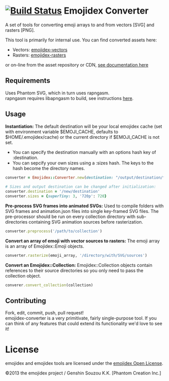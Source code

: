 [![Build Status](https://travis-ci.org/Genshin/emojidex-converter.svg)](https://travis-ci.org/Genshin/emojidex-converter)
Emojidex Converter 
==================
A set of tools for converting emoji arrays to and from vectors [SVG] and rasters [PNG].

This tool is primarily for internal use. You can find converted assets here:
* Vectors: [emojidex-vectors](https://github.com/emojidex/emojidex-vectors)  
* Rasters: [emojidex-rasters](https://github.com/emojidex/emojidex-rasters)
  
or on-line from the asset repository or CDN, [see documentation here](http://developer.emojidex.com/#assets)

Requirements
------------
Uses Phantom SVG, which in turn uses rapngasm.  
rapngasm requires libapngasm to build, see instructions [here](https://github.com/apngasm/rapngasm).

Usage
-----
**Instantiation:** 
The default destination will be your local emojidex cache (set with environment variable $EMOJI_CACHE, defaults to $HOME/.emojidex/cache) or the current directory if $EMOJI_CACHE is not set.  
- You can specify the destination manually with an options hash key of :destination.  
- You can sepcify your own sizes using a :sizes hash. The keys to the hash become the directory names.

```ruby
converter = Emojidex::Converter.new(destination: "/output/destination/file/path", sizes: {super_huge: 2000, px12: 12})
  
# Sizes and output destination can be changed after initialization:  
converter.destination = '/new/destination'
converter.sizes = {superTiny: 3, '720p': 720}
```

**Pre-process SVG frames into animated SVGs:** 
Used to compile folders with SVG frames and animation.json files into single key-framed SVG files. The pre-processor should be run on every collection directory with sub-directories containing SVG animation sources before rasterization.
```ruby
converter.preprocess('/path/to/collection')
```

**Convert an array of emoji with vector sources to rasters:**
The emoji array is an array of Emojidex::Emoji objects.
```ruby
converter.rasterize(emoji_array, '/directory/with/SVG/sources')
```

**Convert an Emojidex::Collection:** 
Emojidex::Collection objects contain references to their source directories so you only need to pass the collection object.
```ruby
converer.convert_collection(collection)
```

Contributing
------------
Fork, edit, commit, push, pull request!  
emojidex-converter is a very primitivate, fairly single-purpose tool. If you can think of any features that could extend its functionality we'd love to see it!

License
=======
emojidex and emojidex tools are licensed under the 
[emojidex Open License](https://www.emojidex.com/emojidex/emojidex_open_license).

©2013 the emojidex project / Genshin Souzou K.K. [Phantom Creation Inc.]

